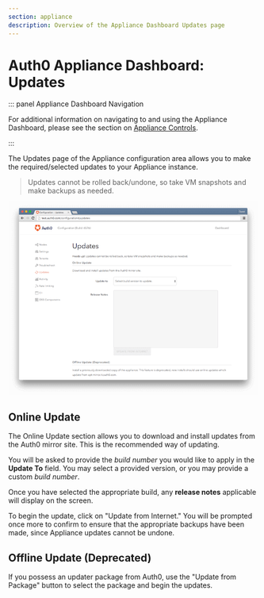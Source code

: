```yaml
---
section: appliance
description: Overview of the Appliance Dashboard Updates page
---
```


# Auth0 Appliance Dashboard: Updates

::: panel Appliance Dashboard Navigation

For additional information on navigating to and using the Appliance Dashboard, please see the section on [Appliance Controls](/appliance/dashboard#appliance-controls).

:::

The Updates page of the Appliance configuration area allows you to make the required/selected updates to your Appliance instance.

> Updates cannot be rolled back/undone, so take VM snapshots and make backups as needed.

![](/media/articles/appliance/dashboard/updates.png)

## Online Update
The Online Update section allows you to download and install updates from the Auth0 mirror site. This is the recommended way of updating.

You will be asked to provide the *build number* you would like to apply in the **Update To** field. You may select a provided version, or you may provide a custom *build number*.

Once you have selected the appropriate build, any **release notes** applicable will display on the screen.

To begin the update, click on "Update from Internet." You will be prompted once more to confirm to ensure that the appropriate backups have been made, since Appliance updates cannot be undone.

## Offline Update (Deprecated)

If you possess an updater package from Auth0, use the "Update from Package" button to select the package and begin the updates.
